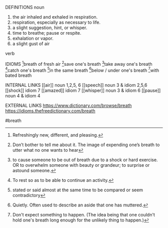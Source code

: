 DEFINITIONS
noun
1. the air inhaled and exhaled in respiration.
2. respiration, especially as necessary to life.
3. a slight suggestion, hint, or whisper.
4. time to breathe; pause or respite.
5. exhalation or vapor.
6. a slight gust of air

verb

IDIOMS
[^1]breath of fresh air
[^2]save one's breath
[^3]take away one's breath
[^4]catch one's breath
[^5]in the same breath
[^6]below / under one's breath
[^7]with bated breath

INTERNAL LINKS
[[air]] noun 1,2,5, 6
[[speech]] noun 3 & idiom 2,5,6
[[shock]] idiom 7
[[amazed]] idiom 7
[[whisper]] noun 3 & idiom 6
[[pause]] noun 4 & idiom 4


EXTERNAL LINKS
https://www.dictionary.com/browse/breath
https://idioms.thefreedictionary.com/breath

#breath

[^1]: Refreshingly new, different, and pleasing.

[^2]: 	Don’t bother to tell me about it. The image of expending one’s breath to utter what no one wants to hear

[^3]:  to cause someone to be out of breath due to a shock or hard exercise. OR  to overwhelm someone with beauty or grandeur; to surprise or astound someone.

[^4]: To rest so as to be able to continue an activity.

[^5]: stated or said almost at the same time to be compared or seem contradictory

[^6]: Quietly. Often used to describe an aside that one has muttered.

[^7]: Don't expect something to happen. (The idea being that one couldn't hold one's breath long enough for the unlikely thing to happen.)
